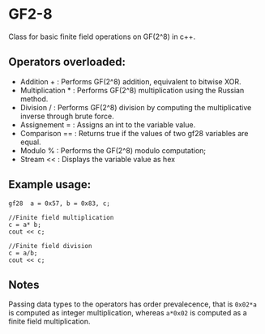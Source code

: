# GF2-8
Class for basic finite field operations on GF(2^8) in c++.

## Operators overloaded: 
  * Addition + : Performs GF(2^8) addition, equivalent to bitwise XOR.
  * Multiplication * : Performs GF(2^8) multiplication using the Russian method.
  * Division / :  Performs GF(2^8) division by computing the multiplicative inverse through brute force.
  * Assignement = : Assigns an int to the variable value.
  * Comparison == : Returns true if the values of two gf28 variables are equal.
  * Modulo %  : Performs the GF(2^8) modulo computation;
  * Stream << : Displays the variable value as hex
  
## Example usage:
 
    gf28  a = 0x57, b = 0x83, c;
    
    //Finite field multiplication
    c = a* b;
    cout << c;
    
    //Finite field division
    c = a/b;
    cout << c;
    
## Notes
Passing data types to the operators has order prevalecence, that is `0x02*a` is computed as integer multiplication, whereas `a*0x02` is computed as a finite field multiplication.
